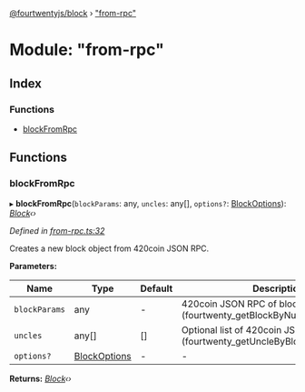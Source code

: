 [@fourtwentyjs/block](../README.md) › ["from-rpc"](_from_rpc_.md)

# Module: "from-rpc"

## Index

### Functions

* [blockFromRpc](_from_rpc_.md#blockfromrpc)

## Functions

###  blockFromRpc

▸ **blockFromRpc**(`blockParams`: any, `uncles`: any[], `options?`: [BlockOptions](../interfaces/_index_.blockoptions.md)): *[Block](../classes/_block_.block.md)‹›*

*Defined in [from-rpc.ts:32](https://github.com/420integrated/fourtwentyjs-vm/blob/master/packages/block/src/from-rpc.ts#L32)*

Creates a new block object from 420coin JSON RPC.

**Parameters:**

Name | Type | Default | Description |
------ | ------ | ------ | ------ |
`blockParams` | any | - | 420coin JSON RPC of block (fourtwenty_getBlockByNumber) |
`uncles` | any[] | [] | Optional list of 420coin JSON RPC of uncles (fourtwenty_getUncleByBlockHashAndIndex) |
`options?` | [BlockOptions](../interfaces/_index_.blockoptions.md) | - | - |

**Returns:** *[Block](../classes/_block_.block.md)‹›*
